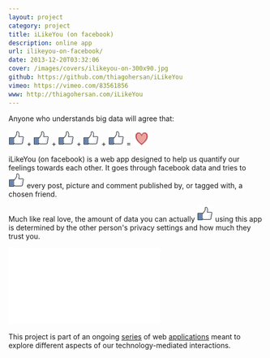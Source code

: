 ```yaml
---
layout: project
category: project
title: iLikeYou (on facebook)
description: online app
url: ilikeyou-on-facebook/
date: 2013-12-20T03:32:06
cover: /images/covers/ilikeyou-on-300x90.jpg
github: https://github.com/thiagohersan/iLikeYou
vimeo: https://vimeo.com/83561856
www: http://thiagohersan.com/iLikeYou
---
```

Anyone who understands big data will agree that: 

![](/images/projects/ilikeyou-on-facebook/like.png) + ![](/images/projects/ilikeyou-on-facebook/like.png) + ![](/images/projects/ilikeyou-on-facebook/like.png) + ![](/images/projects/ilikeyou-on-facebook/like.png) + ![](/images/projects/ilikeyou-on-facebook/like.png) = ![](/images/projects/ilikeyou-on-facebook/heart.png)

iLikeYou (on facebook) is a web app designed to help us quantify our feelings towards each other. It goes through facebook data and tries to ![](/images/projects/ilikeyou-on-facebook/like.png) every post, picture and comment published by, or tagged with, a chosen friend.

Much like real love, the amount of data you can actually ![](/images/projects/ilikeyou-on-facebook/like.png) using this app is determined by the other person's privacy settings and how much they trust you.

<div class="video-wrapper video-wrapper-16x9">
    <iframe src="//player.vimeo.com/video/83561856?title=0&amp;byline=0&amp;portrait=0" frameborder="0" webkitallowfullscreen="" mozallowfullscreen="" allowfullscreen=""></iframe>
</div>

This project is part of an ongoing [series](/project/ilikeme-on-facebook/ ) of web [applications](/project/ulikeme-on-facebook/) meant to explore different aspects of our technology-mediated interactions.
